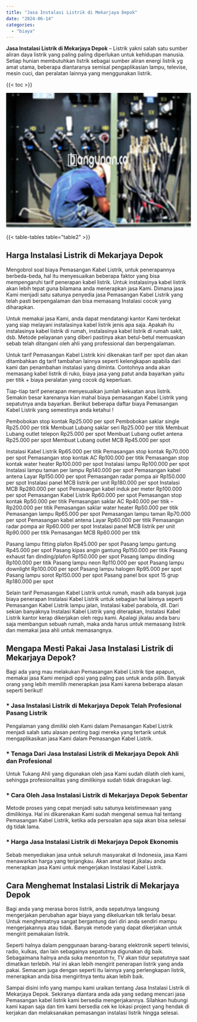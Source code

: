 ```yaml
---
title: "Jasa Instalasi Listrik di Mekarjaya Depok"
date: "2024-06-14"
categories: 
  - "biaya"
---
```


**Jasa Instalasi Listrik di Mekarjaya Depok** – Listrik yakni salah satu sumber aliran daya listrik yang paling paling diperlukan untuk kehidupan manusia. Setiap hunian membutuhkan listrik sebagai sumber aliran energi listrik yg amat utama, beberapa diantaranya semisal pengaplikasian lampu, televise, mesin cuci, dan peralatan lainnya yang menggunakan listrik.

{{< toc >}}

![Jasa Instalasi Listrik di Mekarjaya Depok](/images/instalasi-listrik-murah22.png)

{{< table-tables table="table2" >}}

## Harga Instalasi Listrik di Mekarjaya Depok

Mengobrol soal biaya Pemasangan Kabel Listrik, untuk penerapannya berbeda-beda, hal itu menyesuaikan beberapa faktor yang bisa mempengaruhi tarif penerapan kabel listrik. Untuk instalasinya kabel listrik akan lebih tepat guna bilamana anda menerapkan jasa Kami. Dimana jasa Kami menjadi satu satunya penyedia jasa Pemasangan Kabel Listrik yang telah pasti berpengalaman dan bisa memasang Instalasi cocok yang diharapkan.

Untuk memakai jasa Kami, anda dapat mendatangi kantor Kami terdekat yang siap melayani instalasinya kabel listrik jenis apa saja. Apakah itu instalasinya kabel listrik di rumah, instalasinya kabel listrik di rumah sakit, dsb. Metode pelayanan yang diberi pastinya akan betul-betul memuaskan sebab telah ditangani oleh ahli yang professional dan berpengalaman.

Untuk tarif Pemasangan Kabel Listrik kini dikenakan tarif per spot dan akan ditambahkan dg tarif tambahan lainnya seperti kelengkapan apabila dari kami dan penambahan instalasi yang diminta. Contohnya anda akan memasang kabel listrik di ruko, biaya jasa yang patut anda bayarkan yaitu per titik + biaya peralatan yang cocok dg keperluan.

Tiap-tiap tarif penerapan menyesuaikan jumlah kekuatan arus listrik. Semakin besar karenanya kian mahal biaya pemasangan Kabel Listrik yang sepatutnya anda bayarkan. Berikut beberapa daftar biaya Pemasangan Kabel Listrik yang semestinya anda ketahui !

Pembobokan stop kontak Rp25.000 per spot Pembobokan saklar single Rp25.000 per titik Membuat Lubang saklar seri Rp25.000 per titik Membuat Lubang outlet telepon Rp25.000 per spot Membuat Lubang outlet antena Rp25.000 per spot Membuat Lubang outlet MCB Rp45.000 per spot

Instalasi Kabel Listrik Rp65.000 per titik Pemasangan stop kontak Rp70.000 per spot Pemasangan stop kontak AC Rp100.000 per titik Pemasangan stop kontak water heater Rp100.000 per spot Instalasi lampu Rp100.000 per spot Instalasi lampu taman per lampu Rp140.000 per spot Pemasangan kabel antena Layar Rp150.000 per spot Pemasangan radar pompa air Rp150.000 per spot Instalasi panel MCB listrik per unit Rp180.000 per spot Instalasi MCB Rp280.000 per spot Pemasangan kabel induk per meter Rp100.000 per spot Pemasangan Kabel Listrik Rp60.000 per spot Pemasangan stop kontak Rp50.000 per titik Pemasangan saklar AC Rp40.000 per titik – Rp200.000 per titik Pemasangan saklar water heater Rp50.000 per titik Pemasangan lampu Rp65.000 per spot Pemasangan lampu taman Rp70.000 per spot Pemasangan kabel antena Layar Rp60.000 per titik Pemasangan radar pompa air Rp60.000 per spot Instalasi panel MCB listrik per unit Rp90.000 per titik Pemasangan MCB Rp60.000 per titik

Pasang lampu fitting plafon Rp45.000 per spot Pasang lampu gantung Rp45.000 per spot Pasang kipas angin gantung Rp150.000 per titik Pasang exhaust fan dinding/plafon Rp150.000 per spot Pasang lampu dinding Rp100.000 per titik Pasang lampu neon Rp110.000 per spot Pasang lampu downlight Rp100.000 per spot Pasang lampu halogen Rp95.000 per spot Pasang lampu sorot Rp150.000 per spot Pasang panel box spot 15 grup Rp180.000 per spot

Selain tarif Pemasangan Kabel Listrik untuk rumah, masih ada banyak juga biaya penerapan Instalasi Kabel Listrik untuk sebagian hal lainnya seperti Pemasangan Kabel Listrik lampu jalan, Instalasi kabel parabola, dll. Dari sekian banyaknya Instalasi Kabel Listrik yang diterapkan, Instalasi Kabel Listrik kantor kerap dikerjakan oleh regu kami. Apalagi jikalau anda baru saja membangun sebuah rumah, maka anda harus untuk memasang listrik dan memakai jasa ahli untuk memasangnya.

## Mengapa Mesti Pakai Jasa Instalasi Listrik di Mekarjaya Depok?

Bagi ada yang mau melakukan Pemasangan Kabel Listrik tipe apapun, memakai jasa Kami menjadi opsi yang paling pas untuk anda pilih. Banyak orang yang lebih memilih menerapkan jasa Kami karena beberapa alasan seperti berikut!

### \* Jasa Instalasi Listrik di Mekarjaya Depok Telah Profesional Pasang Listrik

Pengalaman yang dimiliki oleh Kami dalam Pemasangan Kabel Listrik menjadi salah satu alasan penting bagi mereka yang tertarik untuk mengaplikasikan jasa Kami dalam Pemasangan Kabel Listrik.

### \* Tenaga Dari Jasa Instalasi Listrik di Mekarjaya Depok Ahli dan Profesional

Untuk Tukang Ahli yang digunakan oleh jasa Kami sudah dilatih oleh kami, sehingga profesionalitas yang dimilikinya sudah tidak diragukan lagi.

### \* Cara Oleh Jasa Instalasi Listrik di Mekarjaya Depok Sebentar

Metode proses yang cepat menjadi satu satunya keistimewaan yang dimilikinya. Hal ini dikarenakan Kami sudah mengenal semua hal tentang Pemasangan Kabel Listrik, ketika ada persoalan apa saja akan bisa selesai dg tidak lama.

### \* Harga Jasa Instalasi Listrik di Mekarjaya Depok Ekonomis

Sebab menyediakan jasa untuk seluruh masyarakat di Indonesia, jasa Kami menawarkan harga yang terjangkau. Akan amat tepat jikalau anda menerapkan jasa Kami untuk mengerjakan Instalasi Kabel Listrik.

## Cara Menghemat Instalasi Listrik di Mekarjaya Depok


Bagi anda yang merasa boros listrik, anda sepatutnya langsung mengerjakan perubahan agar biaya yang dikeluarkan tdk terlalu besar. Untuk menghematnya sangat bergantung dari diri anda sendiri mampu mengerjakannya atau tidak. Banyak metode yang dapat dikerjakan untuk mengirit pemakaian listrik.

Seperti halnya dalam penggunaan barang-barang elektronik seperti televisi, radio, kulkas, dan lain sebagainya sepatutnya digunakan dg baik. Sebagaimana halnya anda suka menonton tv, TV akan tidur sepatutnya saat dimatikan terlebih. Hal ini akan lebih mengirit penerapan listrik yang anda pakai. Semacam juga dengan seperti itu lainnya yang perlengkapan listrik, menerapkan anda bisa mengiritnya tentu akan lebih baik.

Sampai disini info yang mampu kami uraikan tentang Jasa Instalasi Listrik di Mekarjaya Depok. Sekiranya diantara anda ada yang sedang mencari jasa Pemasangan kabel listrik kami bersedia mengerjakannya. Silahkan hubungi kami kapan saja dan tim kami bersedia cek ke lokasi project yang hendak di kerjakan dan melaksanakan pemasangan instalasi listrik hingga selesai.
